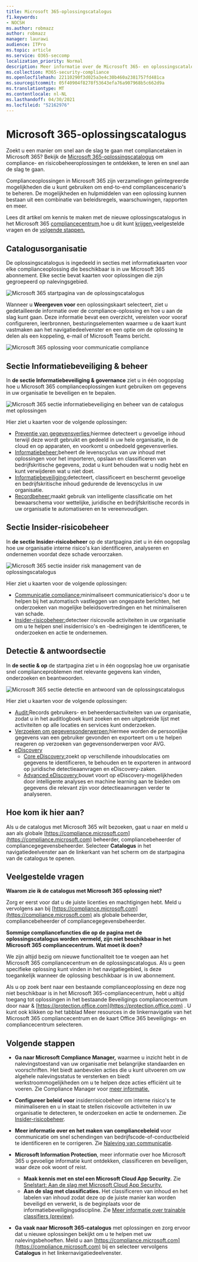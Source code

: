 ```yaml
---
title: Microsoft 365-oplossingscatalogus
f1.keywords:
- NOCSH
ms.author: robmazz
author: robmazz
manager: laurawi
audience: ITPro
ms.topic: article
ms.service: O365-seccomp
localization_priority: Normal
description: Meer informatie over de Microsoft 365- en oplossingscatalogus, inclusief wat deze bevat, hoe u deze kunt downloaden en uw volgende stappen.
ms.collection: M365-security-compliance
ms.openlocfilehash: 22110290f3d025a3e4c30b460a2381757fd481ca
ms.sourcegitcommit: 05f40904f8278f53643efa76a907968b5c662d9a
ms.translationtype: MT
ms.contentlocale: nl-NL
ms.lasthandoff: 04/30/2021
ms.locfileid: "52162976"
---
```

# <a name="microsoft-365-solution-catalog"></a>Microsoft 365-oplossingscatalogus

Zoekt u een manier om snel aan de slag te gaan met compliancetaken in Microsoft 365? Bekijk de [Microsoft 365-oplossingscatalogus](https://compliance.microsoft.com/solutioncatalog) om compliance- en risicobeheeroplossingen te ontdekken, te leren en snel aan de slag te gaan.

Complianceoplossingen in Microsoft 365 zijn verzamelingen geïntegreerde mogelijkheden die u kunt gebruiken om end-to-end compliancescenario's te beheren. De mogelijkheden en hulpmiddelen van een oplossing kunnen bestaan uit een combinatie van beleidsregels, waarschuwingen, rapporten en meer.

Lees dit artikel om kennis te maken met de nieuwe oplossingscatalogus in het Microsoft 365 [compliancecentrum,](#how-do-i-get-this)hoe u dit kunt [krijgen,](#frequently-asked-questions)veelgestelde vragen en de [volgende stappen.](#next-steps)

## <a name="catalog-organization"></a>Catalogusorganisatie

De oplossingscatalogus is ingedeeld in secties met informatiekaarten voor elke complianceoplossing die beschikbaar is in uw Microsoft 365 abonnement. Elke sectie bevat kaarten voor oplossingen die zijn gegroepeerd op nalevingsgebied.

![Microsoft 365 startpagina van de oplossingscatalogus](../media/m365-solution-catalog-home.png)

Wanneer u **Weergeven voor** een oplossingskaart selecteert, ziet u gedetailleerde informatie over de compliance-oplossing en hoe u aan de slag kunt gaan. Deze informatie bevat een overzicht, vereisten voor vooraf configureren, leerbronnen, besturingselementen waarmee u de kaart kunt vastmaken aan het navigatiedeelvenster en een optie om de oplossing te delen als een koppeling, e-mail of Microsoft Teams bericht.

![Microsoft 365 oplossing voor communicatie compliance](../media/m365-solution-catalog-communication-compliance.png)

## <a name="information-protection--governance-section"></a>Sectie Informatiebeveiliging & beheer

In **de sectie Informatiebeveiliging & governance** ziet u in één oogopslag hoe u Microsoft 365 complianceoplossingen kunt gebruiken om gegevens in uw organisatie te beveiligen en te bepalen.

![Microsoft 365 sectie informatiebeveiliging en beheer van de catalogus met oplossingen](../media/m365-solution-catalog-information-protection-governance.png)

Hier ziet u kaarten voor de volgende oplossingen:

- [Preventie van gegevensverlies:](dlp-learn-about-dlp.md)hiermee detecteert u gevoelige inhoud terwijl deze wordt gebruikt en gedeeld in uw hele organisatie, in de cloud en op apparaten, en voorkomt u onbedoeld gegevensverlies.
- [Informatiebeheer:](manage-information-governance.md)beheert de levenscyclus van uw inhoud met oplossingen voor het importeren, opslaan en classificeren van bedrijfskritische gegevens, zodat u kunt behouden wat u nodig hebt en kunt verwijderen wat u niet doet.
- [Informatiebeveiliging:](information-protection.md)detecteert, classificeert en beschermt gevoelige en bedrijfskritische inhoud gedurende de levenscyclus in uw organisatie.
- [Recordbeheer:](records-management.md)maakt gebruik van intelligente classificatie om het bewaarschema voor wettelijke, juridische en bedrijfskritische records in uw organisatie te automatiseren en te vereenvoudigen.

## <a name="insider-risk-management-section"></a>Sectie Insider-risicobeheer

In **de sectie Insider-risicobeheer** op de startpagina ziet u in één oogopslag hoe uw organisatie interne risico's kan identificeren, analyseren en ondernemen voordat deze schade veroorzaken.

![Microsoft 365 sectie insider risk management van de oplossingscatalogus](../media/m365-solution-catalog-insider-risk-management.png)

Hier ziet u kaarten voor de volgende oplossingen:

- [Communicatie compliance:](communication-compliance.md)minimaliseert communicatierisico's door u te helpen bij het automatisch vastleggen van ongepaste berichten, het onderzoeken van mogelijke beleidsovertredingen en het minimaliseren van schade.
- [Insider-risicobeheer:](insider-risk-management.md)detecteer risicovolle activiteiten in uw organisatie om u te helpen snel insiderrisico's en -bedreigingen te identificeren, te onderzoeken en actie te ondernemen.

## <a name="discovery--response-section"></a>Detectie & antwoordsectie

In **de sectie & op** de startpagina ziet u in één oogopslag hoe uw organisatie snel complianceproblemen met relevante gegevens kan vinden, onderzoeken en beantwoorden.

![Microsoft 365 sectie detectie en antwoord van de oplossingscatalogus](../media/m365-solution-catalog-discovery-response.png)

Hier ziet u kaarten voor de volgende oplossingen:

- [Audit:](search-the-audit-log-in-security-and-compliance.md)Records gebruikers- en beheerdersactiviteiten van uw organisatie, zodat u in het auditlogboek kunt zoeken en een uitgebreide lijst met activiteiten op alle locaties en services kunt onderzoeken.
- [Verzoeken om gegevensonderwerpen:](/compliance/regulatory/gdpr-manage-gdpr-data-subject-requests-with-the-dsr-case-tool)hiermee worden de persoonlijke gegevens van een gebruiker gevonden en exporteert om u te helpen reageren op verzoeken van gegevensonderwerpen voor AVG.
- [eDiscovery](manage-legal-investigations.md)
    - [Core eDiscovery:](./get-started-core-ediscovery.md)zoekt op verschillende inhoudslocaties om gegevens te identificeren, te behouden en te exporteren in antwoord op juridische detectieaanvragen en eDiscovery-zaken.
    - [Advanced eDiscovery:](overview-ediscovery-20.md)bouwt voort op eDiscovery-mogelijkheden door intelligente analyses en machine learning aan te bieden om gegevens die relevant zijn voor detectieaanvragen verder te analyseren.

## <a name="how-do-i-get-this"></a>Hoe kom ik hier aan?

Als u de catalogus met Microsoft 365 wilt bezoeken, gaat u naar en meld u aan als globale [https://compliance.microsoft.com](https://compliance.microsoft.com) beheerder, compliancebeheerder of compliancegegevensbeheerder. Selecteer **Catalogus** in het navigatiedeelvenster aan de linkerkant van het scherm om de startpagina van de catalogus te openen.

## <a name="frequently-asked-questions"></a>Veelgestelde vragen

**Waarom zie ik de catalogus met Microsoft 365 oplossing niet?**

Zorg er eerst voor dat u de juiste licenties en machtigingen hebt. Meld u vervolgens aan bij [https://compliance.microsoft.com](https://compliance.microsoft.com) als globale beheerder, compliancebeheerder of compliancegegevensbeheerder.

**Sommige compliancefuncties die op de pagina met de oplossingscatalogus worden vermeld, zijn niet beschikbaar in het Microsoft 365 compliancecentrum. Wat moet ik doen?**

We zijn altijd bezig om nieuwe functionaliteit toe te voegen aan het Microsoft 365 compliancecentrum en de oplossingscatalogus. Als u geen specifieke oplossing kunt vinden in het navigatiegebied, is deze toegankelijk wanneer de oplossing beschikbaar is in uw abonnement.

Als u op zoek bent naar een bestaande complianceoplossing en deze nog niet beschikbaar is in het Microsoft 365-compliancecentrum, hebt u altijd toegang tot oplossingen in het bestaande Beveiligings compliancecentrum door naar &amp; [https://protection.office.com](https://protection.office.com) . U kunt ook klikken  op het tabblad Meer resources in de linkernavigatie van het Microsoft 365 compliancecentrum en de kaart Office 365 beveiligings- en compliancecentrum selecteren.  

## <a name="next-steps"></a>Volgende stappen

- **Ga naar Microsoft Compliance Manager,** waarmee u inzicht hebt in de nalevingstoestand van uw organisatie met belangrijke standaarden en voorschriften. Het biedt aanbevolen acties die u kunt uitvoeren om uw algehele nalevingsstatus te versterken en biedt werkstroommogelijkheden om u te helpen deze acties efficiënt uit te voeren. Zie Compliance Manager voor [meer informatie.](compliance-manager.md)

- **Configureer beleid voor** insiderrisicobeheer om interne risico's te minimaliseren en u in staat te stellen risicovolle activiteiten in uw organisatie te detecteren, te onderzoeken en actie te ondernemen. Zie [Insider-risicobeheer](insider-risk-management.md).

- **Meer informatie over en het maken van compliancebeleid** voor communicatie om snel schendingen van bedrijfscode-of-conductbeleid te identificeren en te corrigeren. Zie [Naleving van communicatie](communication-compliance.md).

- **Microsoft Information Protection**, meer informatie over hoe Microsoft 365 u gevoelige informatie kunt ontdekken, classificeren en beveiligen, waar deze ook woont of reist.
    - **Maak kennis met en stel een Microsoft Cloud App Security.** Zie [Snelstart: Aan de slag met Microsoft Cloud App Security.](/cloud-app-security/getting-started-with-cloud-app-security)
    - **Aan de slag met classificaties.** Het classificeren van inhoud en het labelen van inhoud zodat deze op de juiste manier kan worden beveiligd en verwerkt, is de beginplaats voor de informatiebeveiligingsdiscipline. Zie [Meer informatie over trainable classifiers (preview)](classifier-learn-about.md).

- **Ga vaak naar Microsoft 365-catalogus** met oplossingen en zorg ervoor dat u nieuwe oplossingen bekijkt om u te helpen met uw nalevingsbehoeften. Meld u aan [https://compliance.microsoft.com](https://compliance.microsoft.com) bij en selecteer vervolgens **Catalogus** in het linkernavigatiedeelvenster.